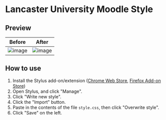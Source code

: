 # Lancaster University Moodle Style
## Preview
Before                                                                                                                         |  After
:-----------------------------------------------------------------------------------------------------------------------------:|:-----------------------------------------------------------------------------------------------------------------------------:
![image](https://github.com/ingrinder/lancaster-university-moodle-style/assets/12384431/b1a0dc99-56eb-456f-82d8-17db2677e731)  |  ![image](https://github.com/ingrinder/lancaster-university-moodle-style/assets/12384431/7d1e2470-2acb-46d5-a830-5b19ccf8c27f)


## How to use
1. Install the Stylus add-on/extension ([Chrome Web Store](https://chromewebstore.google.com/detail/stylus/clngdbkpkpeebahjckkjfobafhncgmne), [Firefox Add-on Store](https://addons.mozilla.org/en-GB/firefox/addon/styl-us))
2. Open Stylus, and click "Manage".
3. Click "Write new style".
4. Click the "Import" button.
5. Paste in the contents of the file `style.css`, then click "Overwrite style".
6. Click "Save" on the left.
